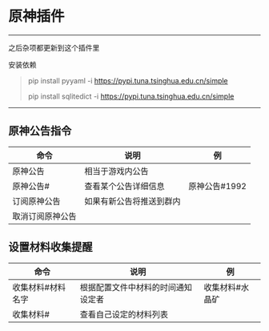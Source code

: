 # 原神插件

---
之后杂项都更新到这个插件里 </br>

安装依赖
> pip install pyyaml -i https://pypi.tuna.tsinghua.edu.cn/simple
>
> pip install sqlitedict -i https://pypi.tuna.tsinghua.edu.cn/simple


---

## 原神公告指令

命令  | 说明 | 例
------------- | ------------- | -------------
原神公告  | 相当于游戏内公告 |
原神公告#  | 查看某个公告详细信息 | 原神公告#1992
订阅原神公告 | 如果有新公告将推送到群内 |
取消订阅原神公告 | |

## 设置材料收集提醒

命令  | 说明 | 例
------------- | ------------- | -------------
收集材料#材料名字  | 根据配置文件中材料的时间通知设定者 | 收集材料#水晶矿
收集材料# | 查看自己设定的材料列表 |


